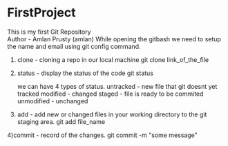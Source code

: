 # FirstProject
This is my first Git Repository
<br>
Author - Amlan Prusty (amlan)
While opening the gitbash we need to setup  the name and email using git config command.

1) clone - cloning a repo in our local machine
    git clone link_of_the_file

2) status - display the status of the code
    git status

    we can have 4 types of status.
    untracked - new file that git doesnt yet tracked 
    modified - changed
    staged - file is ready to be commited
    unmodified - unchanged

3) add - add new or changed files in your working directory to the git staging area.
        git add file_name 

4)commit - record of the changes.
        git commit -m "some message"